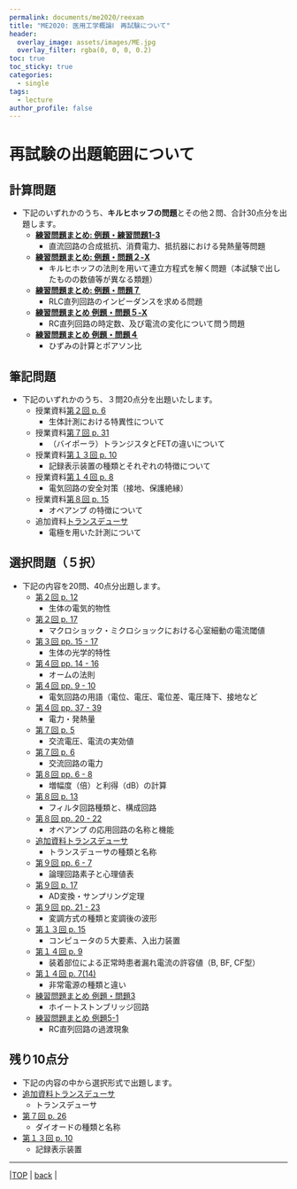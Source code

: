 ```yaml
---
permalink: documents/me2020/reexam
title: "ME2020: 医用工学概論Ⅰ　再試験について"
header:
  overlay_image: assets/images/ME.jpg
  overlay_filter: rgba(0, 0, 0, 0.2)
toc: true
toc_sticky: true
categories:
  - single
tags:
  - lecture
author_profile: false
---
```


# 再試験の出題範囲について
## 計算問題  
* 下記のいずれかのうち、**キルヒホッフの問題**とその他２問、合計30点分を出題します。
  * [**練習問題まとめ: 例題・練習問題1-3**](../attached/exercise_9up.pdf#page=2)  
    * 直流回路の合成抵抗、消費電力、抵抗器における発熱量等問題  
  * [**練習問題まとめ: 例題・問題２-X**](../attached/exercise_9up.pdf#page=2)
    * キルヒホッフの法則を用いて連立方程式を解く問題（本試験で出したものの数値等が異なる類題）  
  * [**練習問題まとめ: 例題・問題７**](../attached/exercise_9up.pdf#page=6)
    * RLC直列回路のインピーダンスを求める問題  
  * [**練習問題まとめ 例題・問題５-X**](../attached/exercise_9up.pdf#page=4)
    * RC直列回路の時定数、及び電流の変化について問う問題  
  * [**練習問題まとめ 例題・問題４**](../attached/exercise_9up.pdf#page=4)
    * ひずみの計算とポアソン比  
  
## 筆記問題
* 下記のいずれかのうち、３問20点分を出題いたします。
  * 授業資料[第２回 p. 6](../attached/lecture2_cmp.pdf#page=6)
    * 生体計測における特異性について  
  * 授業資料[第７回 p. 31](../attached/lecture7_cmp.pdf#page=31)
    * （バイポーラ）トランジスタとFETの違いについて  
  * 授業資料[第１３回 p. 10](../attached/lecture13_cmp.pdf#page=10)
    * 記録表示装置の種類とそれぞれの特徴について  
  * 授業資料[第１４回 p.  8](../attached/lecture14.pdf#page=8)
    * 電気回路の安全対策（接地、保護絶縁）  
  * 授業資料[第８回 p. 15](../attached/lecture8.pdf#page=15)
    * オペアンプ の特徴について  
  * 追加資料[トランスデューサ](../attached/transducer.pdf#page=2)
    * 電極を用いた計測について  
  
## 選択問題（５択）  
* 下記の内容を20問、40点分出題します。  
  * [第２回 p. 12](../attached/lecture2_cmp.pdf#page=12) 
    * 生体の電気的物性  
  * [第２回 p. 17](../attached/lecture2_cmp.pdf#page=17)
    * マクロショック・ミクロショックにおける心室細動の電流閾値  
  * [第３回 pp. 15 - 17](../attached/lecture3.pdf#page=15)
    * 生体の光学的特性  
  * [第４回 pp. 14 - 16](../attached/lecture4.pdf#page=14)
    * オームの法則  
  * [第４回 pp. 9 - 10](../attached/lecture4.pdf#page=9)
    * 電気回路の用語（電位、電圧、電位差、電圧降下、接地など  
  * [第４回 pp. 37 - 39](../attached/lecture4.pdf#page=37)
    * 電力・発熱量
  * [第７回 p. 5](../attached/lecture7_cmp.pdf#page=5)
    * 交流電圧、電流の実効値
  * [第７回 p. 6](../attached/lecture7_cmp.pdf#page=6)
    * 交流回路の電力  
  * [第８回 pp. 6 - 8](../attached/lecture8.pdf#page=6)
    * 増幅度（倍）と利得（dB）の計算  
  * [第８回 p. 13](../attached/lecture8.pdf#page=13)
    * フィルタ回路種類と、構成回路  
  * [第８回 pp. 20 - 22](../attached/lecture8.pdf#page=20)
    * オペアンプ の応用回路の名称と機能 
  * [追加資料トランスデューサ](../attached/transducer.pdf)
    * トランスデューサの種類と名称 
  * [第９回 pp. 6 - 7](../attached/lecture9.pdf#page=6)
    * 論理回路素子と心理値表  
  * [第９回 p. 17](../attached/lecture9.pdf#page=17)
    * AD変換・サンプリング定理  
  * [第９回 pp. 21 - 23](../attached/lecture9.pdf#page=21)
    * 変調方式の種類と変調後の波形  
  * [第１３回 p. 15](../attached/lecture13_cmp.pdf#page=15)
    * コンピュータの５大要素、入出力装置  
  * [第１４回 p. 9](../attached/lecture14.pdf#page=9)
    * 装着部位による正常時患者漏れ電流の許容値（B, BF, CF型）  
  * [第１４回 p. 7(14) ](../attached/lecture14.pdf#page=14)
    * 非常電源の種類と違い  
  * [練習問題まとめ 例題・問題3](../attached/exercise_9up.pdf#page=3)
    * ホイートストンブリッジ回路  
  * [練習問題まとめ 例題5-1](../attached/exercise_9up.pdf#page=4)
    * RC直列回路の過渡現象  

## 残り10点分
*  下記の内容の中から選択形式で出題します。
  * [追加資料トランスデューサ](../attached/transducer.pdf)  
    * トランスデューサ
  * [第７回 p. 26](../attached/lecture7_cmp.pdf#page=26)
    * ダイオードの種類と名称
  * [第１３回 p. 10](../attached/lecture13_cmp.pdf#page=10)
    * 記録表示装置
  
---
  
|[TOP](/) | <a href="javascript:history.back()">back</a> |

